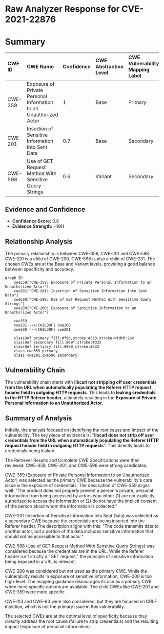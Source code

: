 # Raw Analyzer Response for CVE-2021-22876

# Summary
| CWE ID  | CWE Name                                                                | Confidence | CWE Abstraction Level | CWE Vulnerability Mapping Label | CWE-Vulnerability Mapping Notes |
| :-------- | :---------------------------------------------------------------------- | :--------- | :-------------------- | :------------------------------ | :------------------------------ |
| CWE-359   | Exposure of Private Personal Information to an Unauthorized Actor       | 1          | Base                  | Primary                         | Allowed                       |
| CWE-201   | Insertion of Sensitive Information Into Sent Data                   | 0.7        | Base                  | Secondary                       | Allowed                       |
| CWE-598 | Use of GET Request Method With Sensitive Query Strings | 0.6        | Variant                  | Secondary                       | Allowed                       |

## Evidence and Confidence

*   **Confidence Score:** 0.8
*   **Evidence Strength:** HIGH

## Relationship Analysis
The primary relationship is between CWE-359, CWE-201 and CWE-598. CWE-201 is a child of CWE-200. CWE-598 is also a child of CWE-201. The chosen CWEs are at the Base and Variant levels, providing a good balance between specificity and accuracy.

```mermaid
graph TD
    cwe359["CWE-359: Exposure of Private Personal Information to an Unauthorized Actor"]
    cwe201["CWE-201: Insertion of Sensitive Information Into Sent Data"]
    cwe598["CWE-598: Use of GET Request Method With Sensitive Query Strings"]
    cwe200["CWE-200: Exposure of Sensitive Information to an Unauthorized Actor"]
    
    cwe359
    cwe201 -->|CHILDOF| cwe200
    cwe598 -->|CHILDOF| cwe201
    
    classDef primary fill:#f96,stroke:#333,stroke-width:2px
    classDef secondary fill:#69f,stroke:#333
    classDef tertiary fill:#9e9,stroke:#333
    class cwe359 primary
    class cwe201,cwe598 secondary
```

## Vulnerability Chain
The vulnerability chain starts with **libcurl not stripping off user credentials from the URL when automatically populating the Referer HTTP request header field in outgoing HTTP requests**. This leads to **leaking credentials in the HTTP Referer header**, ultimately resulting in the **Exposure of Private Personal Information to an Unauthorized Actor**.

## Summary of Analysis
Initially, the analysis focused on identifying the root cause and impact of the vulnerability. The key piece of evidence is: "**libcurl does not strip off user credentials from the URL when automatically populating the Referer HTTP request header field in outgoing HTTP requests**". This directly leads to credentials being leaked.

The Retriever Results and Complete CWE Specifications were then reviewed. CWE-359, CWE-201, and CWE-598 were strong candidates.

CWE-359 (Exposure of Private Personal Information to an Unauthorized Actor) was selected as the primary CWE because the vulnerability's core issue is the exposure of credentials. The description of CWE-359 aligns well: "The product does not properly prevent a person's private, personal information from being accessed by actors who either (1) are not explicitly authorized to access the information or (2) do not have the implicit consent of the person about whom the information is collected."

CWE-201 (Insertion of Sensitive Information Into Sent Data) was selected as a secondary CWE because the credentials are being inserted into the Referer header. The description aligns with this: "The code transmits data to another actor, but a portion of the data includes sensitive information that should not be accessible to that actor."

CWE-598 (Use of GET Request Method With Sensitive Query Strings) was considered because the credentials are in the URL. While the Referer header isn't strictly a "GET request," the principle of sensitive information being exposed in a URL is relevant.

CWE-200 was considered but not used as the primary CWE. While the vulnerability results in exposure of sensitive information, CWE-200 is too high-level. The mapping guidance discourages its use as a primary CWE when more specific options are available. The child CWEs like CWE-201 and CWE-359 were more specific.

CWE-113 and CWE-93 were also considered, but they are focused on CRLF injection, which is not the primary issue in this vulnerability.

The selected CWEs are at the optimal level of specificity because they directly address the root cause (failure to strip credentials) and the resulting impact (exposure of personal information).